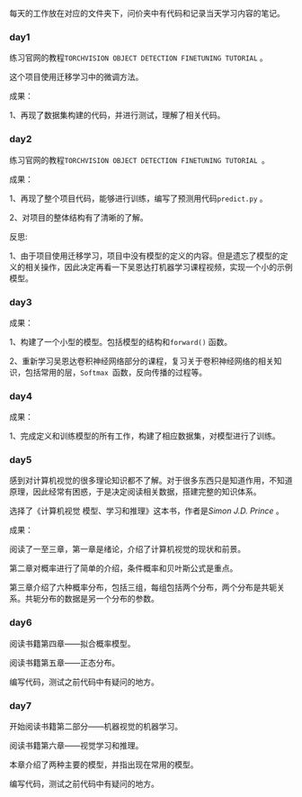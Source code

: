 每天的工作放在对应的文件夹下，问价夹中有代码和记录当天学习内容的笔记。

### day1

练习官网的教程`TORCHVISION OBJECT DETECTION FINETUNING TUTORIAL` 。

这个项目使用迁移学习中的微调方法。

成果：

1、再现了数据集构建的代码，并进行测试，理解了相关代码。

### day2	

练习官网的教程`TORCHVISION OBJECT DETECTION FINETUNING TUTORIAL `。

成果：

1、再现了整个项目代码，能够进行训练，编写了预测用代码`predict.py` 。

2、对项目的整体结构有了清晰的了解。

反思:

1、由于项目使用迁移学习，项目中没有模型的定义的内容。但是遗忘了模型的定义的相关操作，因此决定再看一下吴恩达打机器学习课程视频，实现一个小的示例模型。

### day3

成果：

1、构建了一个小型的模型。包括模型的结构和`forward()` 函数。

2、重新学习吴恩达卷积神经网络部分的课程，复习关于卷积神经网络的相关知识，包括常用的层，`Softmax `函数，反向传播的过程等。

### day4

成果：

1、完成定义和训练模型的所有工作，构建了相应数据集，对模型进行了训练。

### day5

感到对计算机视觉的很多理论知识都不了解。对于很多东西只是知道作用，不知道原理，因此经常有困惑，于是决定阅读相关数据，搭建完整的知识体系。

选择了《计算机视觉 模型、学习和推理》这本书，作者是*Simon J.D. Prince* 。

成果：

阅读了一至三章，第一章是绪论，介绍了计算机视觉的现状和前景。

第二章对概率进行了简单的介绍，条件概率和贝叶斯公式是重点。

第三章介绍了六种概率分布，包括三组，每组包括两个分布，两个分布是共轭关系。共轭分布的数据是另一个分布的参数。

### day6

阅读书籍第四章——拟合概率模型。

阅读书籍第五章——正态分布。

编写代码，测试之前代码中有疑问的地方。

### day7

开始阅读书籍第二部分——机器视觉的机器学习。

阅读书籍第六章——视觉学习和推理。

本章介绍了两种主要的模型，并指出现在常用的模型。

编写代码，测试之前代码中有疑问的地方。